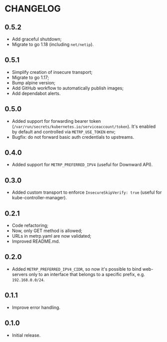 # CHANGELOG

## 0.5.2

- Add graceful shutdown;
- Migrate to go 1.18 (including `net/netip`).

## 0.5.1

- Simplify creation of insecure transport;
- Migrate to go 1.17;
- Bump alpine version;
- Add GitHub workflow to automatically publish images;
- Add dependabot alerts.

## 0.5.0

- Added support for forwarding bearer token (`/var/run/secrets/kubernetes.io/serviceaccount/token`). It's enabled by default and controlled via `METRP_USE_TOKEN` env;
- Bugfix: do not forward basic auth credentials to upstreams.

## 0.4.0

- Added support for `METRP_PREFERRED_IPV4` (useful for Downward API).

## 0.3.0

- Added custom transport to enforce `InsecureSkipVerify: true` (useful for kube-controller-manager).

## 0.2.1

- Code refactoring;
- Now, only GET method is allowed;
- URLs in metrp.yaml are now validated;
- Improved README.md.

## 0.2.0

- Added `METRP_PREFERRED_IPV4_CIDR`, so now it's possible to bind web-servers only to an interface that belongs to a specific prefix, e.g. `192.168.0.0/24`.

## 0.1.1

- Improve error handling.

## 0.1.0

- Initial release.
